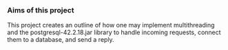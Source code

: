 ### Aims of this project
This project creates an outline of how one may implement multithreading and the postgresql-42.2.18.jar library to handle incoming requests, connect them to a database, and send a reply.
